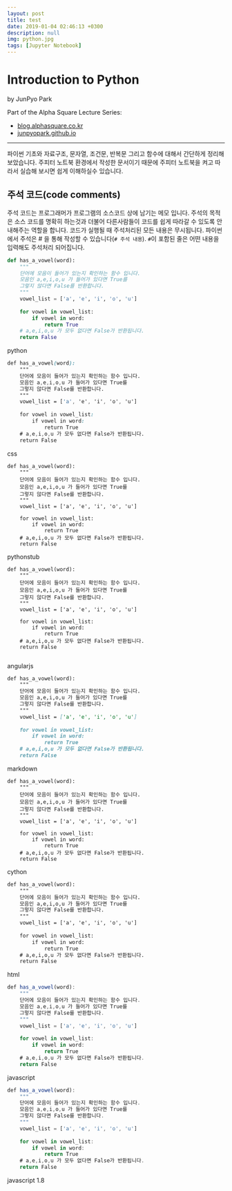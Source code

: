 ```yaml
---
layout: post
title: test
date: 2019-01-04 02:46:13 +0300
description: null
img: python.jpg
tags: [Jupyter Notebook]
---
```


# Introduction to Python
by JunPyo Park

Part of the Alpha Square Lecture Series:

* [blog.alphasquare.co.kr](http://blog.alphasquare.co.kr)
* [junpyopark.github.io](https://junpyopark.github.io)


---
파이썬 기초와 자료구조, 문자열, 조건문, 반복문 그리고 함수에 대해서 간단하게 정리해 보았습니다. 주피터 노트북 환경에서 작성한 문서이기 때문에 주피터 노트북을 켜고 따라서 실습해 보시면 쉽게 이해하실수 있습니다.

## 주석 코드(code comments)

주석 코드는 프로그래머가 프로그램의 소스코드 상에 남기는 메모 입니다. 주석의 목적은 소스 코드를 명확히 하는것과 더불어 다른사람들이 코드를 쉽게 따라갈 수 있도록 안내해주는 역할을 합니다. 코드가 실행될 때 주석처리된 모든 내용은 무시됩니다. 파이썬에서 주석은 # 을 통해 작성할 수 있습니다(`# 주석 내용`). `#`이 포함된 줄은 어떤 내용을 입력해도 주석처리 되어집니다.


```python
def has_a_vowel(word):
    """ 
    단어에 모음이 들어가 있는지 확인하는 함수 입니다. 
    모음인 a,e,i,o,u 가 들어가 있다면 True를
    그렇지 않다면 False를 반환합니다.
    """
    vowel_list = ['a', 'e', 'i', 'o', 'u']
    
    for vowel in vowel_list:
        if vowel in word:
            return True
    # a,e,i,o,u 가 모두 없다면 False가 반환됩니다.
    return False
```
python

```css
def has_a_vowel(word):
    """ 
    단어에 모음이 들어가 있는지 확인하는 함수 입니다. 
    모음인 a,e,i,o,u 가 들어가 있다면 True를
    그렇지 않다면 False를 반환합니다.
    """
    vowel_list = ['a', 'e', 'i', 'o', 'u']
    
    for vowel in vowel_list:
        if vowel in word:
            return True
    # a,e,i,o,u 가 모두 없다면 False가 반환됩니다.
    return False
```
css


```pythonstub
def has_a_vowel(word):
    """ 
    단어에 모음이 들어가 있는지 확인하는 함수 입니다. 
    모음인 a,e,i,o,u 가 들어가 있다면 True를
    그렇지 않다면 False를 반환합니다.
    """
    vowel_list = ['a', 'e', 'i', 'o', 'u']
    
    for vowel in vowel_list:
        if vowel in word:
            return True
    # a,e,i,o,u 가 모두 없다면 False가 반환됩니다.
    return False
```
pythonstub

```angularjs
def has_a_vowel(word):
    """ 
    단어에 모음이 들어가 있는지 확인하는 함수 입니다. 
    모음인 a,e,i,o,u 가 들어가 있다면 True를
    그렇지 않다면 False를 반환합니다.
    """
    vowel_list = ['a', 'e', 'i', 'o', 'u']
    
    for vowel in vowel_list:
        if vowel in word:
            return True
    # a,e,i,o,u 가 모두 없다면 False가 반환됩니다.
    return False    
    
```
angularjs

```markdown
def has_a_vowel(word):
    """ 
    단어에 모음이 들어가 있는지 확인하는 함수 입니다. 
    모음인 a,e,i,o,u 가 들어가 있다면 True를
    그렇지 않다면 False를 반환합니다.
    """
    vowel_list = ['a', 'e', 'i', 'o', 'u']
    
    for vowel in vowel_list:
        if vowel in word:
            return True
    # a,e,i,o,u 가 모두 없다면 False가 반환됩니다.
    return False
```
markdown

```cython
def has_a_vowel(word):
    """ 
    단어에 모음이 들어가 있는지 확인하는 함수 입니다. 
    모음인 a,e,i,o,u 가 들어가 있다면 True를
    그렇지 않다면 False를 반환합니다.
    """
    vowel_list = ['a', 'e', 'i', 'o', 'u']
    
    for vowel in vowel_list:
        if vowel in word:
            return True
    # a,e,i,o,u 가 모두 없다면 False가 반환됩니다.
    return False
```
cython

```html
def has_a_vowel(word):
    """ 
    단어에 모음이 들어가 있는지 확인하는 함수 입니다. 
    모음인 a,e,i,o,u 가 들어가 있다면 True를
    그렇지 않다면 False를 반환합니다.
    """
    vowel_list = ['a', 'e', 'i', 'o', 'u']
    
    for vowel in vowel_list:
        if vowel in word:
            return True
    # a,e,i,o,u 가 모두 없다면 False가 반환됩니다.
    return False
```
html

```javascript
def has_a_vowel(word):
    """ 
    단어에 모음이 들어가 있는지 확인하는 함수 입니다. 
    모음인 a,e,i,o,u 가 들어가 있다면 True를
    그렇지 않다면 False를 반환합니다.
    """
    vowel_list = ['a', 'e', 'i', 'o', 'u']
    
    for vowel in vowel_list:
        if vowel in word:
            return True
    # a,e,i,o,u 가 모두 없다면 False가 반환됩니다.
    return False
```
javascript

```javascript 1.8
def has_a_vowel(word):
    """ 
    단어에 모음이 들어가 있는지 확인하는 함수 입니다. 
    모음인 a,e,i,o,u 가 들어가 있다면 True를
    그렇지 않다면 False를 반환합니다.
    """
    vowel_list = ['a', 'e', 'i', 'o', 'u']
    
    for vowel in vowel_list:
        if vowel in word:
            return True
    # a,e,i,o,u 가 모두 없다면 False가 반환됩니다.
    return False
```
javascript 1.8
